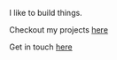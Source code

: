 I like to build things.

Checkout my projects [here](https://github.com/Benjaminpjacobs)

Get in touch [here](mailto:benjaminpjacobs@gmail.com)